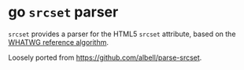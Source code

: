 # go `srcset` parser

`srcset` provides a parser for the HTML5 `srcset` attribute, based on the
[WHATWG reference algorithm](https://html.spec.whatwg.org/multipage/embedded-content.html#parse-a-srcset-attribute).

Loosely ported from <https://github.com/albell/parse-srcset>.

